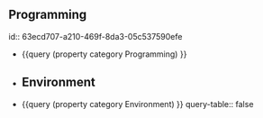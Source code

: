 ## Programming
id:: 63ecd707-a210-469f-8da3-05c537590efe
- {{query (property category Programming) }}
- ## Environment
- {{query (property category Environment) }}
  query-table:: false